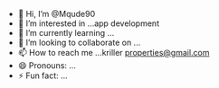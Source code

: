 - 👋 Hi, I’m @Mqude90
- 👀 I’m interested in ...app development
- 🌱 I’m currently learning ...
- 💞️ I’m looking to collaborate on ...
- 📫 How to reach me ...kriller properties@gmail.com
- 😄 Pronouns: ...
- ⚡ Fun fact: ...

<!---
Mqude90/Mqude90 is a ✨ special ✨ repository because its `README.md` (this file) appears on your GitHub profile.
You can click the Preview link to take a look at your changes.
--->
